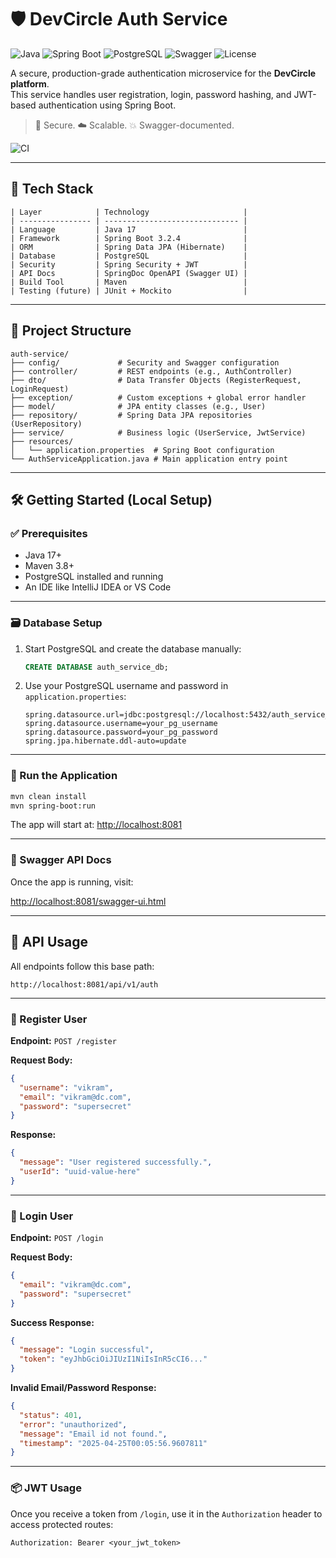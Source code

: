 # 🛡️ DevCircle Auth Service

![Java](https://img.shields.io/badge/Java-17-blue.svg)
![Spring Boot](https://img.shields.io/badge/SpringBoot-3.2.4-brightgreen)
![PostgreSQL](https://img.shields.io/badge/Database-PostgreSQL-blueviolet)
![Swagger](https://img.shields.io/badge/Docs-Swagger_UI-orange)
![License](https://img.shields.io/badge/license-MIT-lightgrey)

A secure, production-grade authentication microservice for the **DevCircle platform**.  
This service handles user registration, login, password hashing, and JWT-based authentication using Spring Boot.

> 🔐 Secure. ☁️ Scalable. 💥 Swagger-documented.

![CI](https://github.com/BailurVikramBhat/auth-service/actions/workflows/maven.yml/badge.svg)

---

## 🧰 Tech Stack

```plaintext
| Layer            | Technology                     |
| ---------------- | ------------------------------ |
| Language         | Java 17                        |
| Framework        | Spring Boot 3.2.4              |
| ORM              | Spring Data JPA (Hibernate)    |
| Database         | PostgreSQL                     |
| Security         | Spring Security + JWT          |
| API Docs         | SpringDoc OpenAPI (Swagger UI) |
| Build Tool       | Maven                          |
| Testing (future) | JUnit + Mockito                |
```

---

## 📁 Project Structure

```plaintext
auth-service/
├── config/             # Security and Swagger configuration
├── controller/         # REST endpoints (e.g., AuthController)
├── dto/                # Data Transfer Objects (RegisterRequest, LoginRequest)
├── exception/          # Custom exceptions + global error handler
├── model/              # JPA entity classes (e.g., User)
├── repository/         # Spring Data JPA repositories (UserRepository)
├── service/            # Business logic (UserService, JwtService)
├── resources/
│   └── application.properties  # Spring Boot configuration
└── AuthServiceApplication.java # Main application entry point
```

---

## 🛠️ Getting Started (Local Setup)

### ✅ Prerequisites

- Java 17+
- Maven 3.8+
- PostgreSQL installed and running
- An IDE like IntelliJ IDEA or VS Code

---

### 🗃️ Database Setup

1. Start PostgreSQL and create the database manually:

   ```sql
   CREATE DATABASE auth_service_db;
   ```

2. Use your PostgreSQL username and password in `application.properties`:

   ```properties
   spring.datasource.url=jdbc:postgresql://localhost:5432/auth_service_db
   spring.datasource.username=your_pg_username
   spring.datasource.password=your_pg_password
   spring.jpa.hibernate.ddl-auto=update
   ```

---

### 🚀 Run the Application

```bash
mvn clean install
mvn spring-boot:run
```

The app will start at: [http://localhost:8081](http://localhost:8081)

---

### 📘 Swagger API Docs

Once the app is running, visit:

[http://localhost:8081/swagger-ui.html](http://localhost:8081/swagger-ui.html)

---

## 📡 API Usage

All endpoints follow this base path:

```
http://localhost:8081/api/v1/auth
```

---

### 📝 Register User

**Endpoint:** `POST /register`

**Request Body:**

```json
{
  "username": "vikram",
  "email": "vikram@dc.com",
  "password": "supersecret"
}
```

**Response:**

```json
{
  "message": "User registered successfully.",
  "userId": "uuid-value-here"
}
```

---

### 🔐 Login User

**Endpoint:** `POST /login`

**Request Body:**

```json
{
  "email": "vikram@dc.com",
  "password": "supersecret"
}
```

**Success Response:**

```json
{
  "message": "Login successful",
  "token": "eyJhbGciOiJIUzI1NiIsInR5cCI6..."
}
```

**Invalid Email/Password Response:**

```json
{
  "status": 401,
  "error": "unauthorized",
  "message": "Email id not found.",
  "timestamp": "2025-04-25T00:05:56.9607811"
}
```

---

### 📦 JWT Usage

Once you receive a token from `/login`, use it in the `Authorization` header to access protected routes:

```
Authorization: Bearer <your_jwt_token>
```
